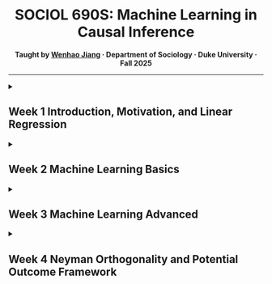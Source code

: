 <h1 align="center">SOCIOL 690S: Machine Learning in Causal Inference</h1>

<p align="center"><b> Taught by <a href="https://wenhaojiangsoc.github.io">Wenhao Jiang</a> · Department of Sociology · Duke University · Fall 2025 </b></p>

---

<details>
  <summary><h2>Week 1 Introduction, Motivation, and Linear Regression</h2></summary>

This week sets the stage for the course and introduces how and *why* Machine Learning (ML) can be integrated into causal inference.

### Roadmap
- Motivate the integration of statistical prediction with causal inference in response to the emergence of high-dimensional data and the need for flexible, non-linear modeling of covariates.
- Review the statistical properties of the Conditional Expectation Function (CEF) and linear regression in a low-dimensional setting.  
  + The basic matrix formulation of linear regression is revisited.  
- Introduce the Frisch–Waugh–Lovell (FWL) Theorem as a partialling-out technique in linear regression.  
- Review asymptotic OLS inference and discuss issues with standard error estimation in high-dimensional settings.  
- Summarize the concept of *Neyman Orthogonality* as an extension of the FWL Theorem to motivate Double Machine Learning (DML) in high-dimensional settings.  

### Materials
- [Slides: Week 1 Introduction](./Week%201%20Motivation%20and%20Linear%20Regression/Week%201%20Slides.pdf)  
- [Supplements: Asymptotic OLS Inference](./Week%201%20Motivation%20and%20Linear%20Regression/Week%201%20Supplements.pdf)  

> **Optional Reading:** For students who wish to explore the asymptotic properties of OLS in greater depth, see the *Week 1 Supplements* on asymptotic inference. Models that satisfy *Neyman Orthogonality* retain the classic asymptotic properties required for valid statistical inference.

---
</details>

<details>
  <summary><h2>Week 2 Machine Learning Basics</h2></summary>
  
Building on Week 1, where we introduced both the benefits and the challenges of high-dimensional data, this week focuses on regularization regression methods. These approaches address high dimensionality in order to improve out-of-sample prediction and strengthen statistical inference.

### Roadmap
- Review the motivation for using high-dimensional data in analysis, and examine the limitations of ordinary linear regression in high-dimensional settings.
- Introduce regularization methods for handling high-dimensional data. We focus in particular on LASSO regression as a feature selection method under approximate sparsity, and Ridge regression for dense coefficient distributions. We also cover variants that combine LASSO and Ridge penalties.
- Introduce cross-validation and plug-in methods for fine-tuning the penalty level in regularization.
- Revisit the Frisch–Waugh–Lovell (FWL) Theorem and introduce Double LASSO for statistical inference in high-dimensional settings.
- Present other LASSO-like methods that satisfy Neyman orthogonality for valid inference.
- Demonstrate `R` implementations of regularization methods and Double LASSO, applying them to test the Convergence Hypothesis in Macroeconomics with high-dimensional data.

### Materials
- [Slides: Week 2 Machine Learning Basics](./Week%202%20Machine%20Learning%20Basics/Week%202%20Slides.pdf)  
- [R Code: Regularization Methods](./Week%202%20Machine%20Learning%20Basics/regularization.pdf)  
- [R Code: Double LASSO and the Convergence Hypothesis](./Week%202%20Machine%20Learning%20Basics/doubleLASSO.pdf)  

---
</details>


<details>
  <summary><h2>Week 3 Machine Learning Advanced</h2></summary>
  
Building on Week 2, where we introduced linear regularization methods to address high-dimensional data, this week we turn to non-linear models in Machine Learning. These approaches are designed to capture flexible and complex relationships among covariates. Our focus will be on two broad classes: Tree-based Methods and Neural Networks, along with their key variants.

### Roadmap

- Formally introduce the concept of the bias-variance tradeoff and explain its role in tuning Machine Learning models.
- Present classic Tree-based Methods, including Regression Trees, Bagging, Random Forests, and Boosted Trees, showing how each builds on the bias-variance tradeoff.
- Introduce the foundational Neural Network framework and discuss the theoretical background of training a Neural Network model.
  
### Materials
- [Slides: Week 3 Machine Learning Advanced](./Week%203%20Machine%20Learning%20Advanced/Week%203%20Slides.pdf)  
- [R Code: Fit ML Models](./Week%203%20Machine%20Learning%20Advanced/fitML.pdf)
---
</details>

<details>
  <summary><h2>Week 4 Neyman Orthogonality and Potential Outcome Framework</h2></summary>

Building on the Machine Learning methods introduced in the last two weeks, this week we focus on the Double Machine Learning (DML) approach in partial linear regression, where covariates may be high-dimensional. We formally justify DML using the concept of *Neyman Orthogonality*, a framework that ensures consistent estimation of the treatment effect even when nuisance functions are estimated with ML. We then connect DML to the potential outcomes framework in causal inference, introducing the key assumption of conditional ignorability, which links regression-based estimation to causal interpretation.

### Roadmap

- Formally introduce *Neyman Orthogonality* and explain why orthogonality is key to making ML-based nuisance estimates usable for valid inference in Double Machine Learning (DML)

- Connect DML to the partial linear regression model with high-dimensional covariates. We explain the importance of hyperparameter tuning and *cross-fitting* in DML and demonstrate the technique based on the high-dimensional data we used to test the Convergence Hypothesis.

- Link DML to the potential outcomes framework and *conditional ignorability*. We highlight how the regression-based approach ties to causal interpretation under ignorability.  

### Materials
- [Slides: Week 3 Machine Learning Advanced](./Week%204%20Neyman%20Orthogonality%20and%20Causal%20Inference%20Basics/Week%204%20Slides.pdf)  
- [R Code: Fit ML Models](./Week%204%20Neyman%20Orthogonality%20and%20Causal%20Inference%20Basics/doubleML.pdf)
---
</details>
